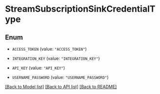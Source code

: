 # StreamSubscriptionSinkCredentialType

## Enum


* `ACCESS_TOKEN` (value: `"ACCESS_TOKEN"`)

* `INTEGRATION_KEY` (value: `"INTEGRATION_KEY"`)

* `API_KEY` (value: `"API_KEY"`)

* `USERNAME_PASSWORD` (value: `"USERNAME_PASSWORD"`)


[[Back to Model list]](../README.md#documentation-for-models) [[Back to API list]](../README.md#documentation-for-api-endpoints) [[Back to README]](../README.md)


